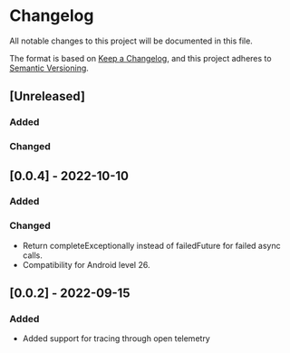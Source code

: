 # Changelog

All notable changes to this project will be documented in this file.

The format is based on [Keep a Changelog](https://keepachangelog.com/en/1.0.0/),
and this project adheres to [Semantic Versioning](https://semver.org/spec/v2.0.0.html).

## [Unreleased]

### Added

### Changed

## [0.0.4] - 2022-10-10

### Added

### Changed 

- Return completeExceptionally instead of failedFuture for failed async calls. 
- Compatibility for Android level 26. 

## [0.0.2] - 2022-09-15

### Added

- Added support for tracing through open telemetry
